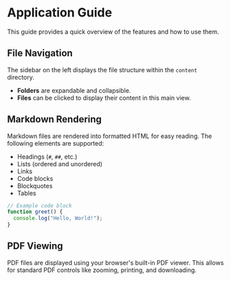 # Application Guide

This guide provides a quick overview of the features and how to use them.

## File Navigation

The sidebar on the left displays the file structure within the `content` directory.

-   **Folders** are expandable and collapsible.
-   **Files** can be clicked to display their content in this main view.

## Markdown Rendering

Markdown files are rendered into formatted HTML for easy reading. The following elements are supported:

-   Headings (`#`, `##`, etc.)
-   Lists (ordered and unordered)
-   Links
-   Code blocks
-   Blockquotes
-   Tables

```javascript
// Example code block
function greet() {
  console.log("Hello, World!");
}
```

## PDF Viewing

PDF files are displayed using your browser's built-in PDF viewer. This allows for standard PDF controls like zooming, printing, and downloading.
